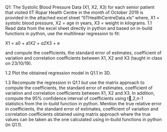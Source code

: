 Q1: The Systolic Blood Pressure Data (X1, X2, X3) for each senior patient that visited
IIT Ropar Health Centre in the month of October 2019 is provided in the attached excel
sheet “IITHealthCentreData.xls” where, X1 = systolic blood pressure, X2 = age in years,
X3 = weight in kilograms.
1.1 Read data from the excel sheet directly in python and based on in-build functions
in python, use the multilinear regression to fit:

X1 = a0 + a1*X2 + a2*X3 + e

and compute the coefficients, the standard error of estimates, coefficient of variation and
correlation coefficients between X1, X2 and X3 (taught in class on 23/10/19).

1.2 Plot the obtained regression model in Q1.1 in 3D.

1.3 Recompute the regression in Q1.1 but use the matrix approach to compute the
coefficients, the standard error of estimates, coefficient of variation and correlation
coefficients between X1, X2 and X3. In addition, compute the 95% confidence
interval of coefficients using t,2,n-1 statistics from the in-build function in python.
Mention the true relative error in coefficients, the standard error of estimates,
coefficient of variation and correlation coefficients obtained using matrix approach
where the true values can be taken as the one calculated using in-build functions in
python (in Q1.1).
